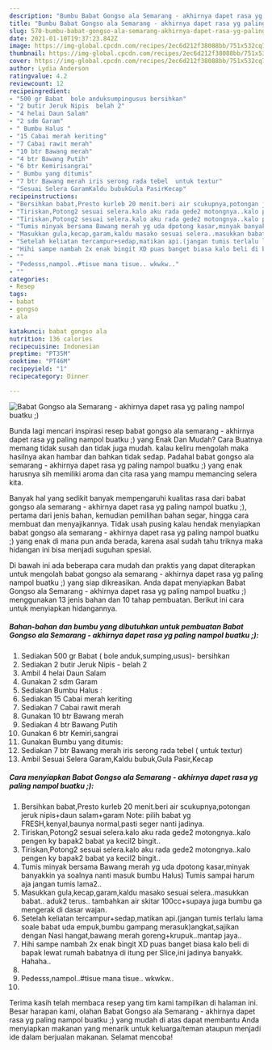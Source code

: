 ```yaml
---
description: "Bumbu Babat Gongso ala Semarang - akhirnya dapet rasa yg paling nampol buatku ;) | Resep Membuat Babat Gongso ala Semarang - akhirnya dapet rasa yg paling nampol buatku ;) Yang Bisa Manjain Lidah"
title: "Bumbu Babat Gongso ala Semarang - akhirnya dapet rasa yg paling nampol buatku ;) | Resep Membuat Babat Gongso ala Semarang - akhirnya dapet rasa yg paling nampol buatku ;) Yang Bisa Manjain Lidah"
slug: 570-bumbu-babat-gongso-ala-semarang-akhirnya-dapet-rasa-yg-paling-nampol-buatku-resep-membuat-babat-gongso-ala-semarang-akhirnya-dapet-rasa-yg-paling-nampol-buatku-yang-bisa-manjain-lidah
date: 2021-01-10T19:37:23.842Z
image: https://img-global.cpcdn.com/recipes/2ec6d212f38088bb/751x532cq70/babat-gongso-ala-semarang-akhirnya-dapet-rasa-yg-paling-nampol-buatku-foto-resep-utama.jpg
thumbnail: https://img-global.cpcdn.com/recipes/2ec6d212f38088bb/751x532cq70/babat-gongso-ala-semarang-akhirnya-dapet-rasa-yg-paling-nampol-buatku-foto-resep-utama.jpg
cover: https://img-global.cpcdn.com/recipes/2ec6d212f38088bb/751x532cq70/babat-gongso-ala-semarang-akhirnya-dapet-rasa-yg-paling-nampol-buatku-foto-resep-utama.jpg
author: Lydia Anderson
ratingvalue: 4.2
reviewcount: 12
recipeingredient:
- "500 gr Babat  bole anduksumpingusus bersihkan"
- "2 butir Jeruk Nipis  belah 2"
- "4 helai Daun Salam"
- "2 sdm Garam"
- " Bumbu Halus "
- "15 Cabai merah keriting"
- "7 Cabai rawit merah"
- "10 btr Bawang merah"
- "4 btr Bawang Putih"
- "6 btr Kemirisangrai"
- " Bumbu yang ditumis"
- "7 btr Bawang merah iris serong rada tebel  untuk textur"
- "Sesuai Selera GaramKaldu bubukGula PasirKecap"
recipeinstructions:
- "Bersihkan babat,Presto kurleb 20 menit.beri air scukupnya,potongan jeruk nipis+daun salam+garam Note: pilih babat yg FRESH,kenyal,baunya normal,pasti seger nanti jadinya."
- "Tiriskan,Potong2 sesuai selera.kalo aku rada gede2 motongnya..kalo pengen ky bapak2 babat ya kecil2 bingit.."
- "Tiriskan,Potong2 sesuai selera.kalo aku rada gede2 motongnya..kalo pengen ky bapak2 babat ya kecil2 bingit.."
- "Tumis minyak bersama Bawang merah yg uda dpotong kasar,minyak banyakkin ya soalnya nanti masuk bumbu Halus) Tumis sampai harum aja jangan tumis lama2.."
- "Masukkan gula,kecap,garam,kaldu masako sesuai selera..masukkan babat.. aduk2 terus.. tambahkan air skitar 100cc+supaya juga bumbu ga mengerak di dasar wajan."
- "Setelah keliatan tercampur+sedap,matikan api.(jangan tumis terlalu lama soale babat uda empuk,bumbu gampang merasuk)angkat,sajikan dengan Nasi hangat,bawang merah goreng+krupuk..mantap jaya.."
- "Hihi sampe nambah 2x enak bingit XD puas banget biasa kalo beli di bapak lewat rumah babatnya di itung per Slice,ini jadinya banyakk. Hahaha.."
- ""
- "Pedesss,nampol..#tisue mana tisue.. wkwkw.."
- ""
categories:
- Resep
tags:
- babat
- gongso
- ala

katakunci: babat gongso ala 
nutrition: 136 calories
recipecuisine: Indonesian
preptime: "PT35M"
cooktime: "PT46M"
recipeyield: "1"
recipecategory: Dinner

---
```



![Babat Gongso ala Semarang - akhirnya dapet rasa yg paling nampol buatku ;)](https://img-global.cpcdn.com/recipes/2ec6d212f38088bb/751x532cq70/babat-gongso-ala-semarang-akhirnya-dapet-rasa-yg-paling-nampol-buatku-foto-resep-utama.jpg)

Bunda lagi mencari inspirasi resep babat gongso ala semarang - akhirnya dapet rasa yg paling nampol buatku ;) yang Enak Dan Mudah? Cara Buatnya memang tidak susah dan tidak juga mudah. kalau keliru mengolah maka hasilnya akan hambar dan bahkan tidak sedap. Padahal babat gongso ala semarang - akhirnya dapet rasa yg paling nampol buatku ;) yang enak harusnya sih memiliki aroma dan cita rasa yang mampu memancing selera kita.

Banyak hal yang sedikit banyak mempengaruhi kualitas rasa dari babat gongso ala semarang - akhirnya dapet rasa yg paling nampol buatku ;), pertama dari jenis bahan, kemudian pemilihan bahan segar, hingga cara membuat dan menyajikannya. Tidak usah pusing kalau hendak menyiapkan babat gongso ala semarang - akhirnya dapet rasa yg paling nampol buatku ;) yang enak di mana pun anda berada, karena asal sudah tahu triknya maka hidangan ini bisa menjadi suguhan spesial.




Di bawah ini ada beberapa cara mudah dan praktis yang dapat diterapkan untuk mengolah babat gongso ala semarang - akhirnya dapet rasa yg paling nampol buatku ;) yang siap dikreasikan. Anda dapat menyiapkan Babat Gongso ala Semarang - akhirnya dapet rasa yg paling nampol buatku ;) menggunakan 13 jenis bahan dan 10 tahap pembuatan. Berikut ini cara untuk menyiapkan hidangannya.

<!--inarticleads1-->

##### Bahan-bahan dan bumbu yang dibutuhkan untuk pembuatan Babat Gongso ala Semarang - akhirnya dapet rasa yg paling nampol buatku ;):

1. Sediakan 500 gr Babat ( bole anduk,sumping,usus)- bersihkan
1. Sediakan 2 butir Jeruk Nipis - belah 2
1. Ambil 4 helai Daun Salam
1. Gunakan 2 sdm Garam
1. Sediakan  Bumbu Halus :
1. Sediakan 15 Cabai merah keriting
1. Sediakan 7 Cabai rawit merah
1. Gunakan 10 btr Bawang merah
1. Sediakan 4 btr Bawang Putih
1. Gunakan 6 btr Kemiri,sangrai
1. Gunakan  Bumbu yang ditumis:
1. Sediakan 7 btr Bawang merah iris serong rada tebel ( untuk textur)
1. Ambil Sesuai Selera Garam,Kaldu bubuk,Gula Pasir,Kecap




<!--inarticleads2-->

##### Cara menyiapkan Babat Gongso ala Semarang - akhirnya dapet rasa yg paling nampol buatku ;):

1. Bersihkan babat,Presto kurleb 20 menit.beri air scukupnya,potongan jeruk nipis+daun salam+garam Note: pilih babat yg FRESH,kenyal,baunya normal,pasti seger nanti jadinya.
1. Tiriskan,Potong2 sesuai selera.kalo aku rada gede2 motongnya..kalo pengen ky bapak2 babat ya kecil2 bingit..
1. Tiriskan,Potong2 sesuai selera.kalo aku rada gede2 motongnya..kalo pengen ky bapak2 babat ya kecil2 bingit..
1. Tumis minyak bersama Bawang merah yg uda dpotong kasar,minyak banyakkin ya soalnya nanti masuk bumbu Halus) Tumis sampai harum aja jangan tumis lama2..
1. Masukkan gula,kecap,garam,kaldu masako sesuai selera..masukkan babat.. aduk2 terus.. tambahkan air skitar 100cc+supaya juga bumbu ga mengerak di dasar wajan.
1. Setelah keliatan tercampur+sedap,matikan api.(jangan tumis terlalu lama soale babat uda empuk,bumbu gampang merasuk)angkat,sajikan dengan Nasi hangat,bawang merah goreng+krupuk..mantap jaya..
1. Hihi sampe nambah 2x enak bingit XD puas banget biasa kalo beli di bapak lewat rumah babatnya di itung per Slice,ini jadinya banyakk. Hahaha..
1. 
1. Pedesss,nampol..#tisue mana tisue.. wkwkw..
1. 




Terima kasih telah membaca resep yang tim kami tampilkan di halaman ini. Besar harapan kami, olahan Babat Gongso ala Semarang - akhirnya dapet rasa yg paling nampol buatku ;) yang mudah di atas dapat membantu Anda menyiapkan makanan yang menarik untuk keluarga/teman ataupun menjadi ide dalam berjualan makanan. Selamat mencoba!
